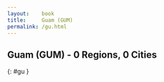 ```yaml
---
layout:    book
title:     Guam (GUM)
permalink: /gu.html
---
```


## Guam (GUM) - 0 Regions, 0 Cities
{: #gu }






 
